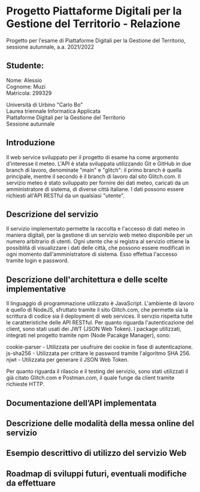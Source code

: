 # Progetto Piattaforme Digitali per la Gestione del Territorio - Relazione

Progetto per l'esame di Piattaforme Digitali per la Gestione del Territorio, sessione autunnale, a.a. 2021/2022

## Studente:

Nome: Alessio  
Cognome: Muzi  
Matricola: 299329  

Università di Urbino "Carlo Bo"  
Laurea triennale Informatica Applicata  
Piattaforme Digitali per la Gestione del Territorio  
Sessione autunnale  

## Introduzione

Il web service sviluppato per il progetto di esame ha come argomento d'interesse il meteo. L'API è stata sviluppata utilizzando
Git e GitHub in due branch di lavoro, denominate "main" e "glitch": il primo branch è quella principale, mentre il secondo è il
branch di lavoro dal sito Glitch.com. Il servizio meteo è stato sviluppato per fornire dei dati meteo, caricati da un 
amministratore di sistema, di diverse città italiane. I dati possono essere richiesti all'API RESTful da un qualsiasi "utente".

## Descrizione del servizio

Il servizio implementato permette la raccolta e l'accesso di dati meteo in maniera digitali, per la gestione di un servizio web
meteo disponibile per un numero arbitrario di utenti. Ogni utente che si registra al servizio ottiene la possiblità di visualizzare 
i dati delle città, che possono essere modificati in ogni momento dall'amministratore di sistema. Esso effettua l'accesso tramite 
login e password.

## Descrizione dell'architettura e delle scelte implementative

Il linguaggio di programmazione utilizzato è JavaScript. L'ambiente di lavoro è quello di NodeJS, sfruttato tramite il sito
Glitch.com, che permette sia la scrittura di codice sia il deployment di web services. Il servzio rispetta tutte le 
caratteristiche delle API RESTful. Per quanto riguarda l'autenticazione del client, sono stati usati dei JWT (JSON Web Token).
I package utilizzati, integrati nel progetto tramite npm (Node Pacakge Manager), sono:

cookie-parser - Utilizzata per usufruire dei cookie in fase di autenticazione.
js-sha256 - Utilizzata per crittare le password tramite l'algoritmo SHA 256.
njwt - Utilizzata per generare il JSON Web Token.

Per quanto riguarda il rilascio e il testing del servizio, sono stati utilizzati il già citato Glitch.com e Postman.com, il quale
funge da client tramite richieste HTTP.

## Documentazione dell’API implementata


## Descrizione delle modalità della messa online del servizio


## Esempio descrittivo di utilizzo del servizio Web


## Roadmap di sviluppi futuri, eventuali modifiche da effettuare